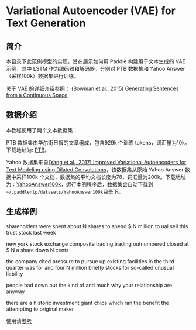 # Variational Autoencoder (VAE) for Text Generation

## 简介

本目录下此范例模型的实现，旨在展示如何用 Paddle 构建用于文本生成的 VAE 示例，其中 LSTM 作为编码器和解码器。分别对 PTB 数据集和 Yahoo Answer（采样100k）数据集进行训练。

关于 VAE 的详细介绍参照： [(Bowman et al., 2015) Generating Sentences from a Continuous Space](https://arxiv.org/pdf/1511.06349.pdf)

## 数据介绍

本教程使用了两个文本数据集：

PTB 数据集由华尔街日报的文章组成，包含929k 个训练 tokens，词汇量为10k。下载地址为: [PTB](https://dataset.bj.bcebos.com/imikolov%2Fsimple-examples.tgz)。

Yahoo 数据集来自[(Yang et al., 2017) Improved Variational Autoencoders for Text Modeling using Dilated Convolutions](https://arxiv.org/pdf/1702.08139.pdf)，该数据集从原始 Yahoo Answer 数据中采样100k 个文档，数据集的平均文档长度为78，词汇量为200k。下载地址为：[YahooAnswer100k](https://bj.bcebos.com/paddlenlp/datasets/yahoo-answer-100k.tar.gz)，运行本例程序后，数据集会自动下载到`~/.paddlenlp/datasets/YahooAnswer100k`目录下。


## 生成样例

shareholders were spent about N shares to spend $ N million to ual sell this trust stock last week

new york stock exchange composite trading trading outnumbered closed at $ N a share down N cents

the company cited pressure to pursue up existing facilities in the third quarter was for <unk> and four N million briefly stocks for so-called unusual liability

people had <unk> down out the kind of and much why your relationship are anyway

there are a historic investment giant chips which ran the <unk> benefit the attempting to original maker

使用请[参考](https://github.com/PaddlePaddle/PaddleNLP/tree/release/2.8/examples/text_generation/vae-seq2seq)
